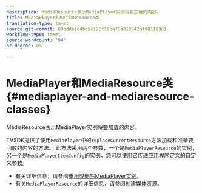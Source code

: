 ```yaml
---
description: MediaResource表示MediaPlayer实例将要加载的内容。
title: MediaPlayer和MediaResource类
translation-type: tm+mt
source-git-commit: 89bdda1d4bd5c126f19ba75a819942df901183d1
workflow-type: tm+mt
source-wordcount: '94'
ht-degree: 0%

---
```



# MediaPlayer和MediaResource类{#mediaplayer-and-mediaresource-classes}

MediaResource表示MediaPlayer实例将要加载的内容。

<!--<a id="section_431AB7221E0249BF949EC72EEB9B428A"></a>-->

TVSDK提供了使用`MediaPlayer`中的`replaceCurrentResource`方法加载和准备要回放的内容的方法。 此方法采用两个参数，一个是`MediaPlayerResource`的实例，另一个是`MediaPlayerItemConfig`的实例，您可以使用它传递应用程序定义的自定义参数。

* 有关详细信息，请参阅[重用或删除MediaPlayer实例](../../../../tvsdk-3x-android-prog/android-3x-content-playback-options-android2/mediaplayerobjects-working-with/android-3x-mediaplayer-reuse-or-remove.md)。
* 有关`MediaPlayerResource`的详细信息，请参阅[创建媒体资源](../../../../tvsdk-3x-android-prog/android-3x-content-playback-options-android2/mediaplayer-initialize-for-video/android-3x-media-resource-create.md)。